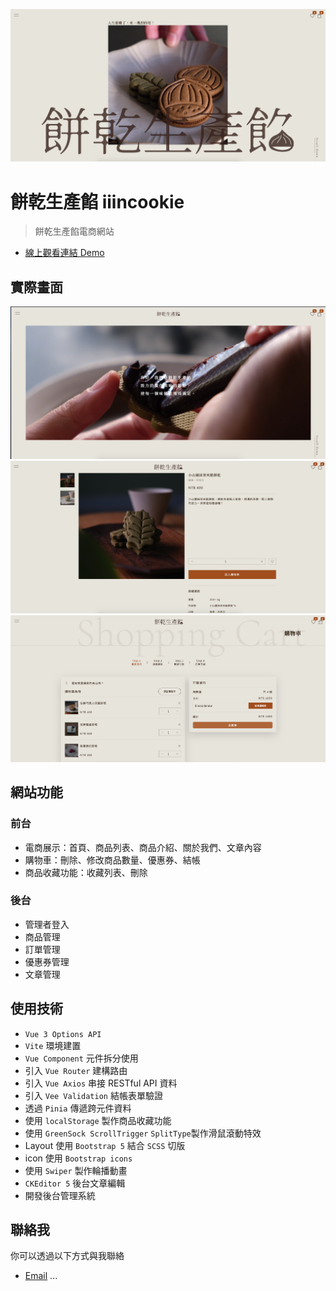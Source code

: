 ![專案封面圖](https://github.com/potatoleee/iiincookie-vue/blob/main/src/assets/images/iiincookie-01.png)
# 餅乾生產餡 iiincookie
> 餅乾生產餡電商網站
- [線上觀看連結 Demo](https://potatoleee.github.io/iiincookie-vue/#/)

## 實際畫面
![範例圖片 1](https://github.com/potatoleee/iiincookie-vue/blob/main/src/assets/images/iiincookie-02.png)
![範例圖片 2](https://github.com/potatoleee/iiincookie-vue/blob/main/src/assets/images/iiincookie-03.png)
![範例圖片 3](https://github.com/potatoleee/iiincookie-vue/blob/main/src/assets/images/iiincookie-04.png)

## 網站功能

### 前台
* 電商展示：首頁、商品列表、商品介紹、關於我們、文章內容
* 購物車：刪除、修改商品數量、優惠券、結帳
* 商品收藏功能：收藏列表、刪除

### 後台
* 管理者登入
* 商品管理
* 訂單管理
* 優惠券管理
* 文章管理

## 使用技術
* `Vue 3 Options API`
* `Vite` 環境建置
* `Vue Component` 元件拆分使用
* 引入 `Vue Router` 建構路由
* 引入 `Vue Axios` 串接 RESTful API 資料
* 引入 `Vee Validation` 結帳表單驗證
* 透過 `Pinia` 傳遞跨元件資料
* 使用 `localStorage` 製作商品收藏功能
* 使用 `GreenSock ScrollTrigger` `SplitType`製作滑鼠滾動特效
* Layout 使用 `Bootstrap 5` 結合 `SCSS` 切版
* icon 使用 `Bootstrap icons`
* 使用 `Swiper` 製作輪播動畫
* `CKEditor 5` 後台文章編輯
* 開發後台管理系統


## 聯絡我

你可以透過以下方式與我聯絡

- [Email](dean19990226@gmail.com)
...
